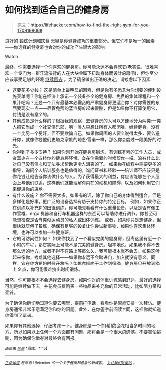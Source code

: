 # 如何找到适合自己的健身房

> 原文：<https://lifehacker.com/how-to-find-the-right-gym-for-you-1709198069>

良好的 [锻炼计划和饮食](http://vitals.lifehacker.com/exercise-vs-diet-which-is-more-important-for-weight-l-1677532039) 无疑是你健身成功的重要部分。但它们不是唯一的因素——你选择的健身房也会对你的成功产生很大的影响。

Watch

最终，你需要选择一个你喜欢的健身房。你可能永远不会喜欢它(老实说，很难喜欢一个专门为一群汗流浃背的人在大块金属下扭动身体而设计的房间)，但你至少应该享受足够的环境 [继续回去](http://vitals.lifehacker.com/why-eat-less-move-more-is-the-least-helpful-diet-adv-1686146359) 。为了确保做出正确的决定，请考虑以下因素:

*   这要花多少钱？
    这是清单上最明显的因素，但是你有多愿意为你想要的便利设施买单呢？你能在经济上承诺一个装备齐全的健身房、免费的集体课程和一个果汁吧吗？还是一个只有最基本必需品的严肃健身房更适合你？对你需要的东西要现实一点——尽管免费的蒸汽房听起来很酷，但是如果你不打算使用它，付钱是没有意义的。
*   其他成员是什么样的？根据我的观察，去健身房的人可以方便地分为两类:一类人把它当成一个社交俱乐部，另一类人只想让所有人都闭嘴，继续健身。没有一个比另一个更好，但不要欺骗自己，如果你周围的人要么说得太多，要么避开你，就像你是他们史塔克家族的琼恩·雪诺一样，那么你会度过一段美好的时光。
*   你得到了多少支持？
    如果你刚开始在健身房锻炼，有训练有素的工作人员，或者至少有一个支持你的健身房环境，会在你需要的时候帮你一把。没有什么比对自己没有信心和无法寻求帮助更令人沮丧的了。
    如果你在编程中需要更多的指导，询问个人培训服务也是值得的。询问证书和经验——培训师不应该只是你花钱让他告诉你该做什么的人。为了获得最大的利益，你应该能够在个人层面上与他们联系，这样他们就能理解你内在的动机和障碍，以及如何利用它们来促进你的进步。
*   有什么设施？
    你不需要太多，如果有的话，除了你自己的身体得到适合。但是多样化是好事，更广泛的设备选择有助于支持你的特定目标。
    例如，如果你正在训练以补充你的田径训练，你可能想看看有什么重量设备，以及是否有像工作雪橇、ergo 机器和自行车机器这样的东西可以帮助你进行调节。你甚至可能想检查是否有类似运动员的私人或团体训练。
    或者，如果你只是想健身，但很快就厌倦了锻炼，确保有足够的设备让你尝试新事物，如果你喜欢集体环境，也许可以参加一些健身班。
*   它的可访问性如何？
    如果你找到了一个看似完美的健身房，但离这里有近一个小时的车程，那它实际上可能不是完美的健身房。坦率地说，如果我不得不去那么远的地方，或者不得不在路上等那么久，我可能根本就不会去。如果这听起来像你，考虑其他选择——如果你永远不会踏进门，加入就没有意义。同样，它在你方便的时候开放吗？如果你倾向于工作到很晚，健身房只开放到晚上 9 点，你可能很难挤出时间锻炼。

当然，你可能根本不会选择去健身房。如果你对的体重训练感到舒适，最好的选择可能是继续做下去，并花会员费购买一些物品来补充你的日常活动，比如阻力带和壶铃。

为了确保你确切地知道你要去哪里，提前打电话，看看你是否能安排一次拜访。健身房通常非常乐意满足你和你的问题。此外，在你签字前阅读合同，这样你就知道你得到了承诺。

如果你有其他选择，仔细考虑一下。健身房是一个你(希望)会花相当多时间的地方，所以如果以上任何一个方面都有问题，那将会是一个很大的遗憾。不要害怕挑剔，因为确保你做得对最终会有回报。

<small>*画面由*</small> [<small>*浆果*</small>](https://twitter.com/carpwords) <small>*组成。*T15】</small>

* * *

[<small>*生命体征*</small>](http://vitals.lifehacker.com/) <small>*是来自 Lifehacker 的一个关于健康和健身的新博客。*</small> [<small>*关注我们这里的*</small>](https://twitter.com/VitalsLH) <small>*。*</small>